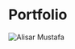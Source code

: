 # Portfolio
![Alisar Mustafa](https://user-images.githubusercontent.com/71081084/114434300-d705a780-9b90-11eb-9c64-5a24edbf2003.png)
